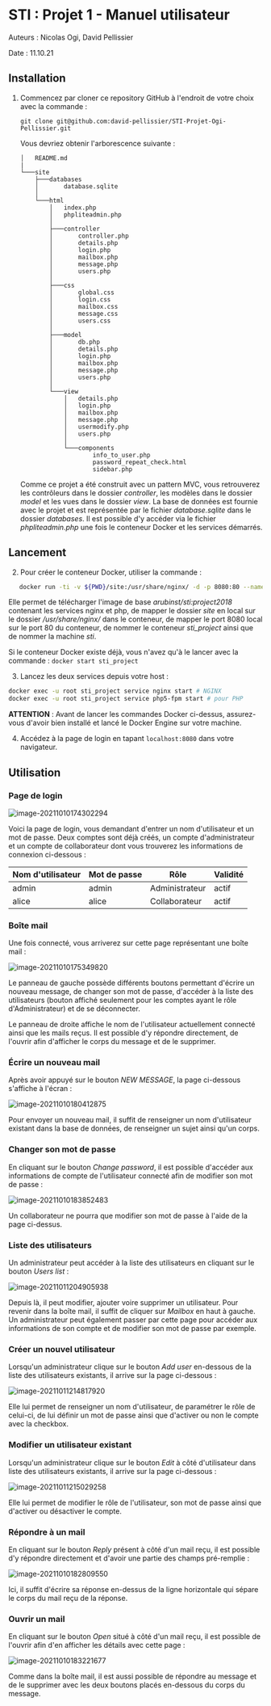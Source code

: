 # STI : Projet 1 - Manuel utilisateur

Auteurs : Nicolas Ogi, David Pellissier

Date : 11.10.21



## Installation

1. Commencez par cloner ce repository GitHub à l'endroit de votre choix avec la commande :

   `git clone git@github.com:david-pellissier/STI-Projet-Ogi-Pellissier.git`

   Vous devriez obtenir l'arborescence suivante :
   
   ```
   │   README.md
   |
   └───site
       ├───databases
       │       database.sqlite
       │
       └───html
           │   index.php
           │   phpliteadmin.php
           │
           ├───controller
           │       controller.php
           │       details.php
           │       login.php
           │       mailbox.php
           │       message.php
           │       users.php
           │
           ├───css
           │       global.css
           │       login.css
           │       mailbox.css
           │       message.css
           │       users.css
           │
           ├───model
           │       db.php
           │       details.php
           │       login.php
           │       mailbox.php
           │       message.php
           │       users.php
           │
           └───view
               │   details.php
               │   login.php
               │   mailbox.php
               │   message.php
               │   usermodify.php
               │   users.php
               │
               └───components
                       info_to_user.php
                       password_repeat_check.html
                       sidebar.php
   ```
   
   Comme ce projet a été construit avec un pattern MVC, vous retrouverez les contrôleurs dans le dossier *controller*, les modèles dans le dossier *model* et les vues dans le dossier *view*. La base de données est fournie avec le projet et est représentée par le fichier *database.sqlite* dans le dossier *databases*. Il est possible d'y accéder via le fichier *phpliteadmin.php* une fois le conteneur Docker et les services démarrés.



## Lancement

2. Pour créer le conteneur Docker, utiliser la commande :

```bash
   docker run -ti -v ${PWD}/site:/usr/share/nginx/ -d -p 8080:80 --name sti_project --hostname sti arubinst/sti:project2018
```
Elle permet de télécharger l'image de base *arubinst/sti:project2018* contenant les services nginx et php, de mapper le dossier *site* en local sur le dossier */usr/share/nginx/* dans le conteneur, de mapper le port 8080 local sur le port 80 du conteneur, de nommer le conteneur *sti_project* ainsi que de nommer la machine *sti*.

   Si le conteneur Docker existe déjà, vous n'avez qu'à le lancer avec la commande : `docker start sti_project`


3. Lancez les deux services depuis votre host :

```bash
docker exec -u root sti_project service nginx start # NGINX
docker exec -u root sti_project service php5-fpm start # pour PHP
```


**ATTENTION** : Avant de lancer les commandes Docker ci-dessus, assurez-vous d'avoir bien installé et lancé le Docker Engine sur votre machine.



4. Accédez à la page de login en tapant `localhost:8080` dans votre navigateur.



## Utilisation

### Page de login

![image-20211010174302294](figures/image-20211010174302294.png)

Voici la page de login, vous demandant d'entrer un nom d'utilisateur et un mot de passe. Deux comptes sont déjà créés, un compte d'administrateur et un compte de collaborateur dont vous trouverez les informations de connexion ci-dessous :

| Nom d'utilisateur | Mot de passe | Rôle           | Validité |
| ----------------- | ------------ | -------------- | -------- |
| admin             | admin        | Administrateur | actif    |
| alice             | alice        | Collaborateur  | actif    |



### Boîte mail

Une fois connecté, vous arriverez sur cette page représentant une boîte mail :

![image-20211010175349820](figures/image-20211010175349820.png)

Le panneau de gauche possède différents boutons permettant d'écrire un nouveau message, de changer son mot de passe, d'accéder à la liste des utilisateurs (bouton affiché seulement pour les comptes ayant le rôle d'Administrateur) et de se déconnecter.

Le panneau de droite affiche le nom de l'utilisateur actuellement connecté ainsi que les mails reçus. Il est possible d'y répondre directement, de l'ouvrir afin d'afficher le corps du message et de le supprimer.



### Écrire un nouveau mail

Après avoir appuyé sur le bouton *NEW MESSAGE*, la page ci-dessous s'affiche à l'écran : 

![image-20211010180412875](figures/image-20211010180412875.png)

Pour envoyer un nouveau mail, il suffit de renseigner un nom d'utilisateur existant dans la base de données, de renseigner un sujet ainsi qu'un corps.



### Changer son mot de passe

En cliquant sur le bouton *Change password*, il est possible d'accéder aux informations de compte de l'utilisateur connecté afin de modifier son mot de passe : 

![image-20211010183852483](figures/image-20211010183852483.png)

Un collaborateur ne pourra que modifier son mot de passe à l'aide de la page ci-dessus.



### Liste des utilisateurs

Un administrateur peut accéder à la liste des utilisateurs en cliquant sur le bouton *Users list* :

![image-20211011204905938](figures/image-20211011204905938.png)

Depuis là, il peut modifier, ajouter voire supprimer un utilisateur. Pour revenir dans la boîte mail, il suffit de cliquer sur *Mailbox* en haut à gauche. Un administrateur peut également passer par cette page pour accéder aux informations de son compte et de modifier son mot de passe par exemple.



### Créer un nouvel utilisateur

Lorsqu'un administrateur clique sur le bouton *Add user* en-dessous de la liste des utilisateurs existants, il arrive sur la page ci-dessous :

![image-20211011214817920](figures/image-20211011214817920.png)

Elle lui permet de renseigner un nom d'utilisateur, de paramétrer le rôle de celui-ci, de lui définir un mot de passe ainsi que d'activer ou non le compte avec la checkbox.



### Modifier un utilisateur existant

Lorsqu'un administrateur clique sur le bouton *Edit* à côté d'utilisateur dans liste des utilisateurs existants, il arrive sur la page ci-dessous :

![image-20211011215029258](figures/image-20211011215029258.png)

Elle lui permet de modifier le rôle de l'utilisateur, son mot de passe ainsi que d'activer ou désactiver le compte.




### Répondre à un mail

En cliquant sur le bouton *Reply* présent à côté d'un mail reçu, il est possible d'y répondre directement et d'avoir une partie des champs pré-remplie :

![image-20211010182809550](figures/image-20211010182809550.png)



Ici, il suffit d'écrire sa réponse en-dessus de la ligne horizontale qui sépare le corps du mail reçu de la réponse.



### Ouvrir un mail

En cliquant sur le bouton *Open* situé à côté d'un mail reçu, il est possible de l'ouvrir afin d'en afficher les détails avec cette page :

![image-20211010183221677](figures/image-20211010183221677.png)

Comme dans la boîte mail, il est aussi possible de répondre au message et de le supprimer avec les deux boutons placés en-dessous du corps du message.
